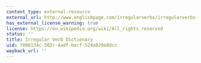 ```yaml
---
content_type: external-resource
external_url: http://www.englishpage.com/irregularverbs/irregularverbs.html
has_external_license_warning: true
license: https://en.wikipedia.org/wiki/All_rights_reserved
status: ''
title: Irregular Verb Dictionary
uid: 7086134c-502c-4adf-becf-524a829e8dcc
wayback_url: ''
---
```

